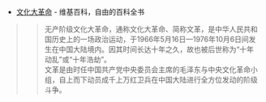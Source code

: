 - [文化大革命](https://zh.wikipedia.org/wiki/%E6%96%87%E5%8C%96%E5%A4%A7%E9%9D%A9%E5%91%BD) - 维基百科，自由的百科全书

>> 无产阶级文化大革命，通称文化大革命、简称文革，是中华人民共和国历史上的一场政治运动，于1966年5月16日—1976年10月6日间发生在中国大陆境内。因其时间长达十年之久，故也被后世称为“十年动乱”或“十年浩劫”。<br>文革是由时任中国共产党中央委员会主席的毛泽东与中央文化革命小组，自上而下动员成千上万红卫兵在中国大陆进行全方位发动的阶级斗争。
